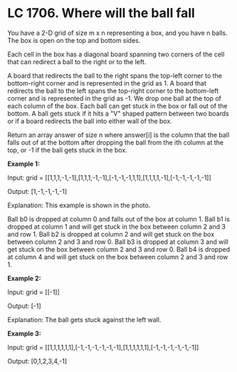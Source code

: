 # LC 1706. Where will the ball fall

You have a 2-D grid of size m x n representing a box, and you have n balls. The box is open on the top and bottom sides.

Each cell in the box has a diagonal board spanning two corners of the cell that can redirect a ball to the right or to
the left.

A board that redirects the ball to the right spans the top-left corner to the bottom-right corner and is represented in
the grid as 1.
A board that redirects the ball to the left spans the top-right corner to the bottom-left corner and is represented in
the grid as -1.
We drop one ball at the top of each column of the box. Each ball can get stuck in the box or fall out of the bottom. A
ball gets stuck if it hits a "V" shaped pattern between two boards or if a board redirects the ball into either wall of
the box.

Return an array answer of size n where answer[i] is the column that the ball falls out of at the bottom after dropping
the ball from the ith column at the top, or -1 if the ball gets stuck in the box.

**Example 1:**

Input: grid = [[1,1,1,-1,-1],[1,1,1,-1,-1],[-1,-1,-1,1,1],[1,1,1,1,-1],[-1,-1,-1,-1,-1]]

Output: [1,-1,-1,-1,-1]

Explanation: This example is shown in the photo.

Ball b0 is dropped at column 0 and falls out of the box at column 1.
Ball b1 is dropped at column 1 and will get stuck in the box between column 2 and 3 and row 1.
Ball b2 is dropped at column 2 and will get stuck on the box between column 2 and 3 and row 0.
Ball b3 is dropped at column 3 and will get stuck on the box between column 2 and 3 and row 0.
Ball b4 is dropped at column 4 and will get stuck on the box between column 2 and 3 and row 1.

**Example 2:**

Input: grid = [[-1]]

Output: [-1]

Explanation: The ball gets stuck against the left wall.

**Example 3:**

Input: grid = [[1,1,1,1,1,1],[-1,-1,-1,-1,-1,-1],[1,1,1,1,1,1],[-1,-1,-1,-1,-1,-1]]

Output: [0,1,2,3,4,-1]
